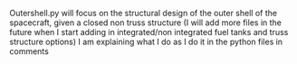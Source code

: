 Outershell.py will focus on the structural design of the outer shell of the spacecraft, given a closed non truss structure
(I will add more files in the future when I start adding in integrated/non integrated fuel tanks and truss structure options)
I am explaining what I do as I do it in the python files in comments